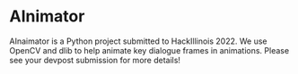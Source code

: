# AInimator

AInaimator is a Python project submitted to HackIllinois 2022. We use OpenCV and dlib to help animate key dialogue frames in animations. Please see your devpost submission for more details!
